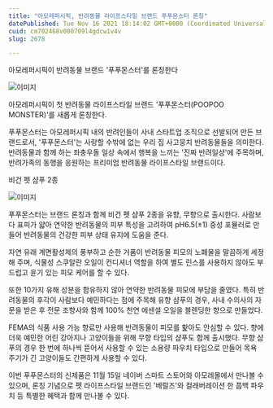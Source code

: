 ```yaml
---
title: "아모레퍼시픽, 반려동물 라이프스타일 브랜드 푸푸몬스터 론칭"
datePublished: Tue Nov 16 2021 18:14:02 GMT+0000 (Coordinated Universal Time)
cuid: cm702468v000709l4gdcw1v4v
slug: 2678

---
```



아모레퍼시픽이 반려동물 브랜드 '푸푸몬스터'를 론칭한다

![이미지](https://cdn.hashnode.com/res/hashnode/image/upload/v1739252636758/64abe66c-3f40-47b0-889c-7d737bebbac8.jpeg)

아모레퍼시픽이 첫 반려동물 라이프스타일 브랜드 '푸푸몬스터(POOPOO MONSTER)'를 새롭게 론칭한다.

푸푸몬스터는 아모레퍼시픽 내의 반려인들이 사내 스타트업 조직으로 선발되어 만든 브랜드로서, '푸푸몬스터'는 사랑할 수밖에 없는 우리 집 사고뭉치 반려동물들을 의미한다. 반려동물과 함께 하는 좌충우돌 일상 속에서 행복을 느끼는 '진짜 반려일상'에 주목하며, 반려가족의 동행을 응원하는 프리미엄 반려동물 라이프스타일 브랜드이다.

비건 펫 샴푸 2종

![이미지](https://cdn.hashnode.com/res/hashnode/image/upload/v1739252638930/b6e69491-88d4-43ff-934e-6ba792259dfc.jpeg)

푸푸몬스터는 브랜드 론칭과 함께 비건 펫 샴푸 2종을 유향, 무향으로 출시한다. 사람보다 표피가 얇아 연약한 반려동물의 피부 특성을 고려하여 pH6.5(±1) 중성 포뮬러로 만들어 반려동물의 건강한 피부 상태 유지에 도움을 준다.

자연 유래 계면활성제의 풍부하고 순한 거품이 반려동물 피모의 노폐물을 말끔하게 세정해 주며, 식물성 스쿠알란 오일이 컨디셔너 역할을 하여 별도 린스를 사용하지 않아도 부드럽고 윤기 있는 피모 케어를 할 수 있다.

또한 10가지 유해 성분을 함유하지 않아 연약한 반려동물 피모에 부담을 줄였다. 특히 반려동물의 후각이 사람보다 예민하다는 점에 주목해 유향 샴푸의 경우, 사내 수의사의 자문을 받은 후 전문 조향사와 함께 100% 천연 에센셜 오일을 블렌딩한 향으로 만들었다.

FEMA의 식품 사용 가능 향료만 사용해 반려동물이 피모를 핥아도 안심할 수 있다. 향에 더욱 예민한 어린 강아지나 고양이들을 위해 무향 타입의 샴푸도 함께 출시했다. 무향 샴푸의 경우 한 번에 하나씩 뜯어서 사용할 수 있는 소용량 파우치 타입으로 만들어 목욕 주기가 긴 고양이들도 간편하게 사용할 수 있다.

이번 푸푸몬스터의 신제품은 11월 15일 네이버 스마트 스토어와 아모레몰에서 만나볼 수 있으며, 론칭 기념으로 펫 라이프스타일 브랜드인 '베럴즈'와 컬래버레이션 한 풉백 파우치 등 특별한 혜택과 함께 만나볼 수 있다.